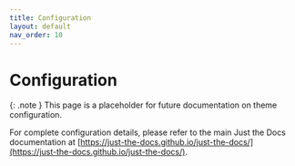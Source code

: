 ```yaml
---
title: Configuration
layout: default
nav_order: 10
---
```


# Configuration

{: .note }
This page is a placeholder for future documentation on theme configuration.

For complete configuration details, please refer to the main Just the Docs documentation at [https://just-the-docs.github.io/just-the-docs/](https://just-the-docs.github.io/just-the-docs/).